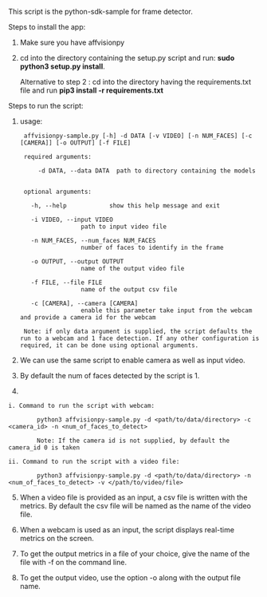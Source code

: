 This script is the python-sdk-sample for frame detector.

Steps to install the app:

1. Make sure you have affvisionpy

2. cd into the directory containing the setup.py script and run: **sudo python3 setup.py install**.

   Alternative to step 2 : cd into the directory having the requirements.txt file and run **pip3 install -r requirements.txt**


Steps to run the script:

1. usage: 
    

        affvisionpy-sample.py [-h] -d DATA [-v VIDEO] [-n NUM_FACES] [-c [CAMERA]] [-o OUTPUT] [-f FILE]
        
        required arguments:
        
            -d DATA, --data DATA  path to directory containing the models
            

        optional arguments:
    
          -h, --help            show this help message and exit
      
          -i VIDEO, --input VIDEO
                        path to input video file
                        
          -n NUM_FACES, --num_faces NUM_FACES
                        number of faces to identify in the frame
                        
          -o OUTPUT, --output OUTPUT
                        name of the output video file
          
          -f FILE, --file FILE
                        name of the output csv file
                        
          -c [CAMERA], --camera [CAMERA]
                        enable this parameter take input from the webcam and provide a camera id for the webcam
                        
        Note: if only data argument is supplied, the script defaults the run to a webcam and 1 face detection. If any other configuration is required, it can be done using optional arguments.
        

2. We can use the same script to enable camera as well as input video.

3. By default the num of faces detected by the script is 1.

4. 

    i. Command to run the script with webcam: 

            python3 affvisionpy-sample.py -d <path/to/data/directory> -c <camera_id> -n <num_of_faces_to_detect>
            
            Note: If the camera id is not supplied, by default the camera_id 0 is taken
        
    ii. Command to run the script with a video file:
    
            python3 affvisionpy-sample.py -d <path/to/data/directory> -n <num_of_faces_to_detect> -v </path/to/video/file>
        
    
5. When a video file is provided as an input, a csv file is written with the metrics. By default the csv file will
    be named as the name of the video file.

6. When a webcam is used as an input, the script displays real-time metrics on the screen.

7. To get the output metrics in a file of your choice, give the name of the file with -f on the command line.

8. To get the output video, use the option -o along with the output file name.
